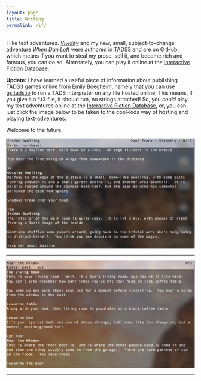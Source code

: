 ```yaml
---
layout: page
title: Writing
permalink: /if/
---
```


I like text adventures. [*Vividity*][vividity-web] and my new, small, subject-to-change adventure [*When Dan Left*][when-dan-left-web] were authored in [TADS3][tads] and are on [GitHub][github], which means if you want to steal my prose, sell it, and become rich and famous, you can do so. Alternately, you can play it online at the [Interactive Fiction Database][ifdb].

**Update:** I have learned a useful piece of information about publishing TADS3 games online from [Emily Boegheim][emily_boegheim], namely that you can use [gs.tads.io][new-tads] to run a TADS interpreter on any file hosted online. This means, if you give it a \*.t3 file, it should run, no strings attached! So, you *could* play my text adventures online at the [Interactive Fiction Database][ifdb], or, you can just click the image below to be taken to the cool-kids way of hosting and playing text-adventures.

Welcome to the future.

[![vividity](/rsc/if/vividity.png)][vividity-web]

---

[![when-dan-left](/rsc/if/when-dan-left.png)][when-dan-left-cmu]

---

[tads]: http://www.tads.org/
[new-tads]: http://gs.tads.io/?storyfile=put_a_story_file_here.t3
[twine]: http://www.twinery.org/
[github]: http://github.com/
[ifdb]: http://ifdb.tads.org/
[vividity-web]: http://gs.tads.io/?storyfile=http://bescott.org/if/vividity_v0.1.5.t3
[when-dan-left-web]: http://gs.tads.io/?storyfile=http://bescott.org/if/when_dan_left_web_v0.1.7.t3
[when-dan-left-cmu]: http://gs.tads.io/?storyfile=http://www.andrew.cmu.edu/user/bescott/2015-09-12-when-dan-left/when_dan_left_web.t3
[emily_boegheim]: http://ifdb.tads.org/showuser?id=vw7fr8dlv3k7i3pm
